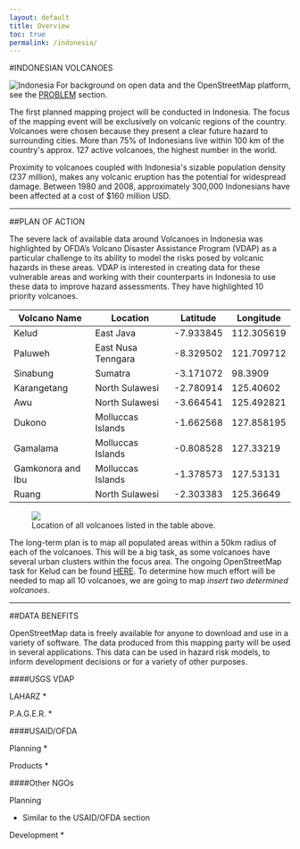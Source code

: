 ```yaml
---
layout: default 
title: Overview
toc: true
permalink: /indonesia/
---
```


#INDONESIAN VOLCANOES

<!--![Indonesia](http://upload.wikimedia.org/wikipedia/commons/thumb/6/67/Paluweh_volcano_in_Indonesia.jpg/1280px-Paluweh_volcano_in_Indonesia.jpg)-->

![Indonesia](http://upload.wikimedia.org/wikipedia/commons/thumb/d/dc/Brunei_Indonesia_Locator.svg/1280px-Brunei_Indonesia_Locator.svg.png)
For background on open data and the OpenStreetMap platform, see the [PROBLEM](http://wuhland.github.io/opendata/) section.

The first planned mapping project will be conducted in Indonesia. The focus of the mapping event will be exclusively on volcanic regions of the country. Volcanoes were chosen because they present a clear future hazard to surrounding cities. More than 75% of Indonesians live within 100 km of the country's approx. 127 active volcanoes, the highest number in the world. 

Proximity to volcanoes coupled with Indonesia's sizable population density (237 million), makes any volcanic eruption has the potential for widespread damage. Between 1980 and 2008, approximately 300,000 Indonesians have been affected at a cost of $160 million USD.

-----

##PLAN OF ACTION

The severe lack of available data around Volcanoes in Indonesia was highlighted by OFDA’s Volcano Disaster Assistance Program (VDAP) as a particular challenge to its ability to model the risks posed by volcanic hazards in these areas. VDAP is interested in creating data for these vulnerable areas and working with their counterparts in Indonesia to use these data to improve hazard assessments. They have highlighted 10 priority volcanoes.

<ol></ol>

<table>
  <thead>
    <tr>
      <th>Volcano Name</th>
      <th>Location</th>
      <th>Latitude</th>
      <th>Longitude</th>
    </tr>
  </thead>
  <tbody>
    <tr>
      <td>Kelud</td>
      <td>East Java</td>
      <td>-7.933845</td>
      <td>112.305619</td>
    </tr>
    <tr>
      <td>Paluweh</td>
      <td>East Nusa Tenngara</td>
      <td>-8.329502</td>
      <td>121.709712</td>
    </tr>
    <tr>
      <td>Sinabung</td>
      <td>Sumatra</td>
      <td>-3.171072</td>
      <td>98.3909</td>
    </tr>
    <tr>
      <td>Karangetang</td>
      <td>North Sulawesi</td>
      <td>-2.780914</td>
      <td>125.40602</td>
    </tr>
    <tr>
      <td>Awu</td>
      <td>North Sulawesi</td>
      <td>-3.664541</td>
      <td>125.492821</td>
    </tr>
    <tr>
      <td>Dukono</td>
      <td>Molluccas Islands</td>
      <td>-1.662568</td>
      <td>127.858195</td>
    </tr>
    <tr>
      <td>Gamalama</td>
      <td>Molluccas Islands</td>
      <td>-0.808528</td>
      <td>127.33219</td>
    </tr>
    <tr>
      <td>Gamkonora and Ibu</td>
      <td>Molluccas Islands</td>
      <td>-1.378573</td>
      <td>127.53131</td>
    </tr>
    <tr>
      <td>Ruang</td>
      <td>North Sulawesi</td>
      <td>-2.303383</td>
      <td>125.36649</td>
    </tr>
    </tr>
  </tbody>
</table>

<figure>
	<img src="../images/overview/ind.png">
	<figcaption>Location of all volcanoes listed in the table above.</figcaption>
</figure>

The long-term plan is to map all populated areas within a 50km radius of each of the volcanoes. This will be a big task, as some volcanoes have several urban clusters within the focus area.  The ongoing OpenStreetMap task for Kelud can be found [HERE](http://tasks.hotosm.org/project/425). To determine how much effort will be needed to map all 10 volcanoes, we are going to map *insert two determined volcanoes*. <!--....................VOLCANOES TO FOCUS ON AND WHY....................-->



----

##DATA BENEFITS

OpenStreetMap data is freely available for anyone to download and use in a variety of software. The data produced from this mapping party will be used in several applications. This data can be used in hazard risk models, to inform development decisions or for a variety of other purposes.

####USGS VDAP

LAHARZ
* 

P.A.G.E.R.
* 

####USAID/OFDA

Planning
* 

Products
* 

####Other NGOs

Planning
* Similar to the USAID/OFDA section

Development
* 
